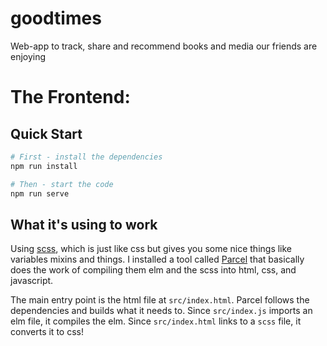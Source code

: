 # goodtimes
Web-app to track, share and recommend books and media our friends are enjoying


# The Frontend:

## Quick Start

``` sh
# First - install the dependencies
npm run install

# Then - start the code
npm run serve

```

## What it's using to work

Using [scss](https://sass-lang.com/), which is just like css but gives you some nice things like variables mixins and things. I installed a tool called [Parcel](https://parceljs.org/) that basically does the work of compiling them elm and the scss into html, css, and javascript.

The main entry point is the html file at `src/index.html`.
Parcel follows the dependencies and builds what it needs to. Since `src/index.js` imports an elm file, it compiles the elm. Since `src/index.html` links to a `scss` file, it converts it to css!

